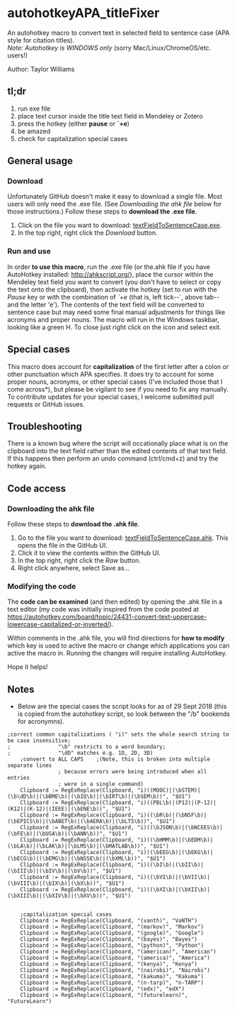 # autohotkeyAPA_titleFixer
An autohotkey macro to convert text in selected field to sentence case (APA style for citation titles).  
*Note: Autohotkey is WINDOWS only* (sorry Mac/Linux/ChromeOS/etc. users!)

Author: Taylor Williams

## tl;dr
1. run exe file
1. place text cursor inside the title text field in Mendeley or Zotero
1. press the hotkey (either **pause** or  **\`+e**)
1. be amazed
1. check for capitalization special cases

## General usage
### Download
Unfortunately GitHub doesn't make it easy to download a single file. Most users will only need the .exe file.  (See *Downloading the ahk file* below for those instructions.)
Follow these steps to __download the .exe file__.
1. Click on the file you want to download: [textFieldToSentenceCase.exe](https://github.com/tzwilliams/autohotkeyAPA_titleFixer/blob/master/textFieldToSentenceCase.exe).
1. In the top right, right click the _Download_ button.

### Run and use
In order **to use this macro**, run the .exe file (or the.ahk file if you have AutoHotkey installed: http://ahkscript.org/), place the cursor within the Mendeley text field you want to convert (you don't have to select or copy the text onto the clipboard), then activate the hotkey (set to run with the _Pause_ key or with the combination of _\`+e_ (that is, left tick--\`, above tab--and the letter 'e').  The contents of the text field will be converted to sentence case but may need some final manual adjustments for things like acronyms and proper nouns. The macro will run in the Windows taskbar, looking like a green H. To close just right click on the icon and select exit.

## Special cases
This macro does account for **capitalization** of the first letter after a colon or other punctuation which APA specifies. It does try to account for some proper nouns, acronyms, or other special cases (I've included those that I come across*), but please be vigilant to see if you need to fix any manually.  To contribute updates for your special cases, I welcome submitted pull requests or GitHub issues.

## Troubleshooting
There is a known bug where the script will occationally place what is on the clipboard into the text field rather than the edited contents of that text field.  If this happens then perform an undo command (ctrl/cmd+z) and try the hotkey again.

## Code access
### Downloading the ahk file
Follow these steps to __download the .ahk file__.
1. Go to the file you want to download: [textFieldToSentenceCase.ahk](https://github.com/tzwilliams/autohotkeyAPA_titleFixer/blob/master/textFieldToSentenceCase.ahk).  This opens the file in the GitHub UI.
1. Click it to view the contents within the GitHub UI.
1. In the top right, right click the _Raw_ button.
1. Right click anywhere, select Save as...

### Modifying the code
The **code can be examined** (and then edited) by opening the .ahk file in a text editor (my code was initially inspired from the code posted at https://autohotkey.com/board/topic/24431-convert-text-uppercase-lowercase-capitalized-or-inverted/).  

Within comments in the .ahk file, you will find directions for **how to modify** which key is used to active the macro or change which applications you can active the macro in.  Running the changes will require installing AutoHotkey.

Hope it helps!

## Notes
* Below are the special cases the script looks for as of 29 Sept 2018 (this is copied from the autohotkey script, so look between the "/b" bookends for acronymns).
```
;correct common capitalizations ( "i)" sets the whole search string to be case insensitive;
;				"\b" restricts to a word boundary;
;				"\dD" matches e.g. 1D, 2D, 3D)
	;convert to ALL CAPS	;(Note, this is broken into multiple separate lines
				; because errors were being introduced when all entries
				; were in a single command)
	Clipboard := RegExReplace(Clipboard, "i)((MOOC)|(\bSTEM)|(\b\dD\b)|(\bBME\b)|(\bIQ\b)|(\bIRT\b)|(\bSEM\b))", "$U1")
	Clipboard := RegExReplace(Clipboard, "i)((PBL\b)|(P12)|(P-12)|(K12)|(K-12)|(IEEE)|(\bENE\b))", "$U1")
	Clipboard := RegExReplace(Clipboard, "i)((\bR\b)|(\bNSF\b)|(\bEPICS\b)|(\bABET\b)|(\bAERA\b)|(\bLTS\b))", "$U1")
	Clipboard := RegExReplace(Clipboard, "i)((\bJSON\b)|(\bNCEES\b)|(\bFE\b)|(\bUSA\b)|(\bANN\b))", "$U1")
	Clipboard := RegExReplace(Clipboard, "i)((\bHMM\b)|(\bEDM\b)|(\bLA\b)|(\bLAK\b)|(\bLMS\b)|(\bMATLAB\b))", "$U1")
	Clipboard := RegExReplace(Clipboard, "i)((\bEEG\b)|(\bEKG\b)|(\bECG\b)|(\bEMG\b)|(\bNSSE\b)|(\bXML\b))", "$U1")
	Clipboard := RegExReplace(Clipboard, "i)((\bI\b)|(\bII\b)|(\bIII\b)|(\bIV\b)|(\bV\b))", "$U1")
	Clipboard := RegExReplace(Clipboard, "i)((\bVI\b)|(\bVII\b)|(\bVIII\b)|(\bIX\b)|(\bX\b))", "$U1")
	Clipboard := RegExReplace(Clipboard, "i)((\bXI\b)|(\bXII\b)|(\bXIII\b)|(\bXIV\b)|(\bXV\b))", "$U1")


	;capitalization special cases
	Clipboard := RegExReplace(Clipboard, "(vanth)", "VaNTH")
	Clipboard := RegExReplace(Clipboard, "(markov)", "Markov")
	Clipboard := RegExReplace(Clipboard, "(google)", "Google")
	Clipboard := RegExReplace(Clipboard, "(bayes)", "Bayes")
	Clipboard := RegExReplace(Clipboard, "(python)", "Python")
	Clipboard := RegExReplace(Clipboard, "(american)", "American")
	Clipboard := RegExReplace(Clipboard, "(america)", "America")
	Clipboard := RegExReplace(Clipboard, "(kenya)", "Kenya")
	Clipboard := RegExReplace(Clipboard, "(nairobi)", "Nairobi")
	Clipboard := RegExReplace(Clipboard, "(kakuma)", "Kakuma")
	Clipboard := RegExReplace(Clipboard, "(n-tarp)", "n-TARP")
	Clipboard := RegExReplace(Clipboard, "(edx)", "edX")
	Clipboard := RegExReplace(Clipboard, "(futurelearn)", "FutureLearn")
```

